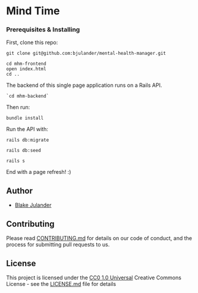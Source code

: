 # Mind Time

### Prerequisites & Installing

First, clone this repo:

```
git clone git@github.com:bjulander/mental-health-manager.git
```
```
cd mhm-frontend
open index.html
cd ..
```
The backend of this single page application runs on a Rails API.
```
`cd mhm-backend`
```
Then run:
```
bundle install
```
Run the API with:
```
rails db:migrate

rails db:seed

rails s
```
End with a page refresh! :)

## Author
 - [Blake Julander](https://github.com/bjulander)

## Contributing

Please read [CONTRIBUTING.md](CONTRIBUTING.md) for details on our code
of conduct, and the process for submitting pull requests to us.

## License

This project is licensed under the [CC0 1.0 Universal](LICENSE.md)
Creative Commons License - see the [LICENSE.md](LICENSE.md) file for details